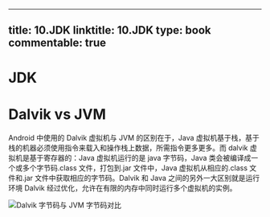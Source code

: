 
---
title: 10.JDK
linktitle: 10.JDK
type: book
commentable: true
---

# JDK

# Dalvik vs JVM

Android 中使用的 Dalvik 虚拟机与 JVM 的区别在于，Java 虚拟机基于栈，基于栈的机器必须使用指令来载入和操作栈上数据，所需指令更多更多。而 dalvik 虚拟机是基于寄存器的：Java 虚拟机运行的是 java 字节码，Java 类会被编译成一个或多个字节码.class 文件，打包到.jar 文件中，Java 虚拟机从相应的.class 文件和.jar 文件中获取相应的字节码。Dalvik 和 Java 之间的另外一大区别就是运行环境 Dalvik 经过优化，允许在有限的内存中同时运行多个虚拟机的实例。

![Dalvik 字节码与 JVM 字节码对比](https://s1.ax1x.com/2020/11/07/B4oCkT.png)

    